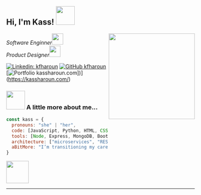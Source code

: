 <h2> Hi, I'm Kass! <img src="https://media.giphy.com/media/mGcNjsfWAjY5AEZNw6/giphy.gif" width="50"></h2>
<img align='right' src="https://media.giphy.com/media/ieyl9zmCjO4b4t6qoY/giphy.gif" width="230">
<p><em>Software Enginner<img src="https://media.giphy.com/media/fYSnHlufseco8Fh93Z/giphy.gif" width="30"></br>Product Designer<img src="https://media.giphy.com/media/WUlplcMpOCEmTGBtBW/giphy.gif" width="30"> 
</em></p>

[![Linkedin: kfharoun](https://img.shields.io/badge/-thaianebraga-blue?style=flat-square&logo=Linkedin&logoColor=white&link=https://www.linkedin.com/in/kfharoun/)](https://www.linkedin.com/in/kfharoun/)
[![GitHub kfharoun](https://img.shields.io/github/followers/kfharoun?label=follow&style=social)](https://github.com/kfharoun)
[![Portfolio kassharoun.com](https://www.svgrepo.com/show/481528/flower.svg)])](https://kassharoun.com/)

### <img src="https://media.giphy.com/media/VgCDAzcKvsR6OM0uWg/giphy.gif" width="50"> A little more about me...  

```javascript
const kass = {
  pronouns: "she" | "her",
  code: [JavaScript, Python, HTML, CSS, React, SCSS],
  tools: [Node, Express, MongoDB, Bootstrap, Jest],
  architecture: ["microservices", "REST APIs", "MVC"],
  aBitMore: "I’m transitioning my career into tech, driven by a passion for creating impactful user experiences. I’m excited to blend my design background with coding to bring innovative ideas to life!"
}
```

<img src="https://media.giphy.com/media/LnQjpWaON8nhr21vNW/giphy.gif" width="60">

---
